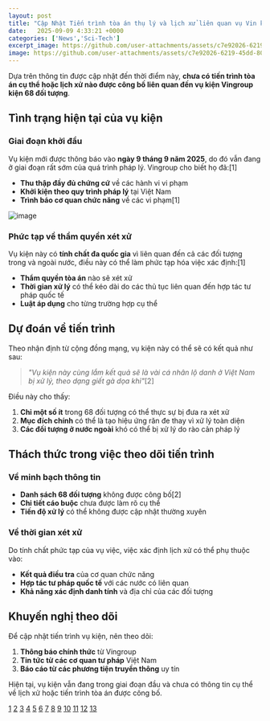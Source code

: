 ```yaml
---
layout: post
title: "Cập Nhật Tiến trình tòa án thụ lý và lịch xử liên quan vụ Vin kiện 68 Cá Nhân và Tổ Chức"
date:   2025-09-09 4:33:21 +0000
categories: ['News','Sci-Tech']
excerpt_image: https://github.com/user-attachments/assets/c7e92026-6219-45dd-80c6-300eaf654658
image: https://github.com/user-attachments/assets/c7e92026-6219-45dd-80c6-300eaf654658
---
```

Dựa trên thông tin được cập nhật đến thời điểm này, **chưa có tiến trình tòa án cụ thể hoặc lịch xử nào được công bố liên quan đến vụ kiện Vingroup kiện 68 đối tượng**.

## Tình trạng hiện tại của vụ kiện

### Giai đoạn khởi đầu
Vụ kiện mới được thông báo vào **ngày 9 tháng 9 năm 2025**, do đó vẫn đang ở giai đoạn rất sớm của quá trình pháp lý. Vingroup cho biết họ đã:[1]

- **Thu thập đầy đủ chứng cứ** về các hành vi vi phạm
- **Khởi kiện theo quy trình pháp lý** tại Việt Nam
- **Trình báo cơ quan chức năng** về các vi phạm[1]
<img  alt="image" src="https://github.com/user-attachments/assets/c7e92026-6219-45dd-80c6-300eaf654658" />

### Phức tạp về thẩm quyền xét xử

Vụ kiện này có **tính chất đa quốc gia** vì liên quan đến cả các đối tượng trong và ngoài nước, điều này có thể làm phức tạp hóa việc xác định:[1]

- **Thẩm quyền tòa án** nào sẽ xét xử
- **Thời gian xử lý** có thể kéo dài do các thủ tục liên quan đến hợp tác tư pháp quốc tế
- **Luật áp dụng** cho từng trường hợp cụ thể

## Dự đoán về tiến trình

Theo nhận định từ cộng đồng mạng, vụ kiện này có thể sẽ có kết quả như sau:

> *"Vụ kiện này cùng lắm kết quả sẽ là vài cá nhân lộ danh ở Việt Nam bị xử lý, theo dạng giết gà dọa khỉ"*[2]

Điều này cho thấy:

1. **Chỉ một số ít** trong 68 đối tượng có thể thực sự bị đưa ra xét xử
2. **Mục đích chính** có thể là tạo hiệu ứng răn đe thay vì xử lý toàn diện
3. **Các đối tượng ở nước ngoài** khó có thể bị xử lý do rào cản pháp lý

## Thách thức trong việc theo dõi tiến trình

### Về minh bạch thông tin
- **Danh sách 68 đối tượng** không được công bố[2]
- **Chi tiết cáo buộc** chưa được làm rõ cụ thể
- **Tiến độ xử lý** có thể không được cập nhật thường xuyên

### Về thời gian xét xử
Do tính chất phức tạp của vụ việc, việc xác định lịch xử có thể phụ thuộc vào:

- **Kết quả điều tra** của cơ quan chức năng
- **Hợp tác tư pháp quốc tế** với các nước có liên quan
- **Khả năng xác định danh tính** và địa chỉ của các đối tượng

## Khuyến nghị theo dõi

Để cập nhật tiến trình vụ kiện, nên theo dõi:

1. **Thông báo chính thức** từ Vingroup
2. **Tin tức từ các cơ quan tư pháp** Việt Nam
3. **Báo cáo từ các phương tiện truyền thông** uy tín

Hiện tại, vụ kiện vẫn đang trong giai đoạn đầu và chưa có thông tin cụ thể về lịch xử hoặc tiến trình tòa án được công bố.

[1](https://www.reddit.com/r/VietNamNation/comments/1ncbdu4/cho_r%E1%BA%B1ng_b%E1%BB%8B_68_t%E1%BB%95_ch%E1%BB%A9c_c%C3%A1_nh%C3%A2n_trong_v%C3%A0_ngo%C3%A0i/)
[2](https://www.reddit.com/r/TroChuyenLinhTinh/best/)
[3](https://www.reddit.com/r/TroChuyenLinhTinh/hot/)
[4](https://www.reddit.com/r/TroChuyenLinhTinh/)
[5](https://www.reddit.com/r/TroChuyenLinhTinh/comments/1bgo29q/t%E1%BB%95ng_h%E1%BB%A3p_c%C3%A1c_b%C3%A0i_vi%E1%BA%BFt_c%C3%B3_b%C3%ACnh_lu%E1%BA%ADn_m%E1%BB%9Bi_nh%E1%BA%A5t/)
[6](https://www.reddit.com/user/LoveKei/submitted/)
[7](https://www.reddit.com/r/reviewnganhluat/)
[8](https://www.reddit.com/r/VietNamNation/comments/1g6lwmk/n%C3%B3i_chuy%E1%BB%87n_v%E1%BB%9Bi_b%C3%A0_linda_nguyen_v%C5%A9_linh_di%E1%BB%85n_%C4%91%C3%A0n/)
[9](https://www.reddit.com/r/VietNamNation/comments/1mm9hwx/vingroup_%C4%91ang_%C3%B4m_%C4%91%E1%BB%91ng_n%E1%BB%A3_805820_t%E1%BB%B7_vnd_31_t%E1%BB%B7_%C4%91%C3%B4la/)
[10](https://www.reddit.com/r/VietTalk/)
[11](https://www.reddit.com/r/TroChuyenLinhTinh/comments/1mejs4n/v%E1%BB%A5_n%C3%A0y_tao_share_cho_ae_%C4%91%E1%BB%8Dc_tuy%E1%BB%87t_%C4%91%E1%BB%91i_%C4%91%E1%BB%ABng_t%C3%B2_m%C3%B2/)
[12](https://www.reddit.com/r/vozforums/comments/1cgqf8s/mn_ngh%C4%A9_sao_v%E1%BB%81_vinfast_hay_s%E1%BA%A3n_ph%E1%BA%A9m_c%E1%BB%A7a_t%E1%BA%ADp_%C4%91o%C3%A0n/)
[13](https://www.reddit.com/r/TroChuyenLinhTinh/comments/1lb0j8v/thi%C3%AAn_an_m%C3%B4n_1989/)
